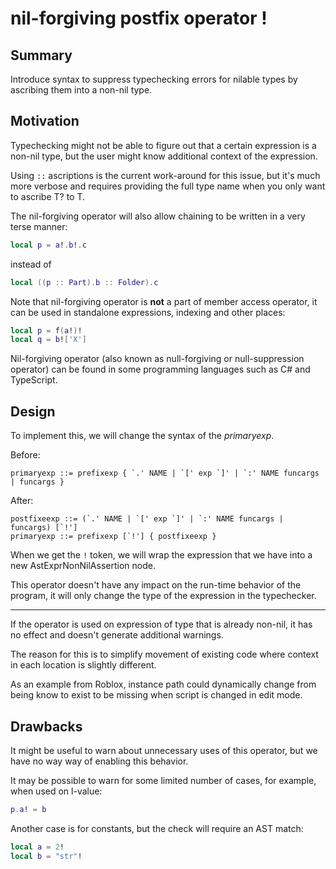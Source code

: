 # nil-forgiving postfix operator !

## Summary

Introduce syntax to suppress typechecking errors for nilable types by ascribing them into a non-nil type.

## Motivation

Typechecking might not be able to figure out that a certain expression is a non-nil type, but the user might know additional context of the expression.

Using `::` ascriptions is the current work-around for this issue, but it's much more verbose and requires providing the full type name when you only want to ascribe T? to T.

The nil-forgiving operator will also allow chaining to be written in a very terse manner:
```lua
local p = a!.b!.c
```
instead of
```lua
local ((p :: Part).b :: Folder).c
```

Note that nil-forgiving operator is **not** a part of member access operator, it can be used in standalone expressions, indexing and other places:
```lua
local p = f(a!)!
local q = b!['X']
```

Nil-forgiving operator (also known as null-forgiving or null-suppression operator) can be found in some programming languages such as C# and TypeScript.

## Design

To implement this, we will change the syntax of the *primaryexp*.

Before:
```
primaryexp ::= prefixexp { `.' NAME | `[' exp `]' | `:' NAME funcargs | funcargs }
```
After:
```
postfixeexp ::= (`.' NAME | `[' exp `]' | `:' NAME funcargs | funcargs) [`!']
primaryexp ::= prefixexp [`!'] { postfixeexp }
```

When we get the `!` token, we will wrap the expression that we have into a new AstExprNonNilAssertion node.

This operator doesn't have any impact on the run-time behavior of the program, it will only change the type of the expression in the typechecker.

---
If the operator is used on expression of type that is already non-nil, it has no effect and doesn't generate additional warnings.

The reason for this is to simplify movement of existing code where context in each location is slightly different.

As an example from Roblox, instance path could dynamically change from being know to exist to be missing when script is changed in edit mode.

## Drawbacks

It might be useful to warn about unnecessary uses of this operator, but we have no way way of enabling this behavior.

It may be possible to warn for some limited number of cases, for example, when used on l-value:
```lua
p.a! = b
```
Another case is for constants, but the check will require an AST match:
```lua
local a = 2!
local b = "str"!
```
